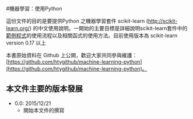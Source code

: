 #機器學習：使用Python

這份文件的目的是要提供Python 之機器學習套件 scikit-learn (http://scikit-learn.org/) 的中文使用說明。一開始的主要目標是詳細說明scikit-learn套件中的[範例程式](http://scikit-learn.org/stable/auto_examples/index.html )的使用流程以及相關函式的使用方法。目前使用版本為 scikit-learn version 0.17 以上


本書原始資料在 Github 上公開，歡迎大家共同參與維護： [https://github.com/htygithub/machine-learning-python](https://github.com/htygithub/machine-learning-python)。

## 本文件主要的版本發展
* 0.0: 2015/12/21
    * 開始本文件的撰寫
